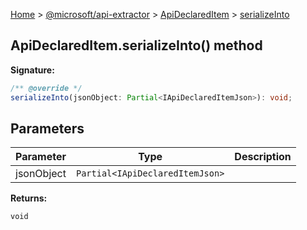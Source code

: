 [Home](./index) &gt; [@microsoft/api-extractor](./api-extractor.md) &gt; [ApiDeclaredItem](./api-extractor.apideclareditem.md) &gt; [serializeInto](./api-extractor.apideclareditem.serializeinto.md)

## ApiDeclaredItem.serializeInto() method


<b>Signature:</b>

```typescript
/** @override */
serializeInto(jsonObject: Partial<IApiDeclaredItemJson>): void;
```

## Parameters

|  Parameter | Type | Description |
|  --- | --- | --- |
|  jsonObject | `Partial<IApiDeclaredItemJson>` |  |

<b>Returns:</b>

`void`

